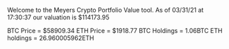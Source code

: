 Welcome to the Meyers Crypto Portfolio Value tool. 
As of 03/31/21 at 17:30:37 our valuation is $114173.95 

BTC Price = $58909.34
 ETH Price = $1918.77
BTC Holdings = 1.06BTC
 ETH holdings = 26.960005962ETH 
